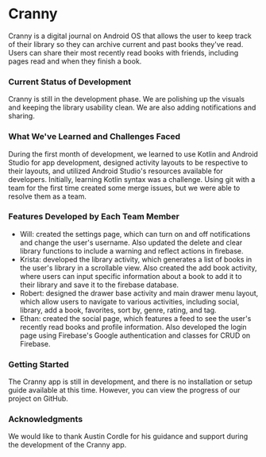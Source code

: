 <h1>Cranny</h1>
<p>Cranny is a digital journal on Android OS that allows the user to keep track of their library so they can archive current and past books they've read. Users can share their most recently read books with friends, including pages read and when they finish a book.</p>

<h3>Current Status of Development</h3>
<p>Cranny is still in the development phase. We are polishing up the visuals and keeping the library usability clean. We are also adding notifications and sharing.</p>

<h3>What We've Learned and Challenges Faced</h3>
<p>During the first month of development, we learned to use Kotlin and Android Studio for app development, designed activity layouts to be respective to their layouts, and utilized Android Studio's resources available for developers. Initially, learning Kotlin syntax was a challenge. Using git with a team for the first time created some merge issues, but we were able to resolve them as a team.</p>

<h3>Features Developed by Each Team Member</h3>
<ul>
<li>Will: created the settings page, which can turn on and off notifications and change the user's username. Also updated the delete and clear library functions to include a warning and reflect actions in firebase.</li>
<li>Krista: developed the library activity, which generates a list of books in the user's library in a scrollable view. Also created the add book activity, where users can input specific information about a book to add it to their library and save it to the firebase database.</li>
<li>Robert: designed the drawer base activity and main drawer menu layout, which allow users to navigate to various activities, including social, library, add a book, favorites, sort by, genre, rating, and tag.</li>
<li>Ethan: created the social page, which features a feed to see the user's recently read books and profile information. Also developed the login page using Firebase's Google authentication and classes for CRUD on Firebase.</li>
</ul>
<h3>Getting Started</h3>
<p>The Cranny app is still in development, and there is no installation or setup guide available at this time. However, you can view the progress of our project on GitHub.</p>

<h3>Acknowledgments</h3>
<p>We would like to thank Austin Cordle for his guidance and support during the development of the Cranny app.</p>
